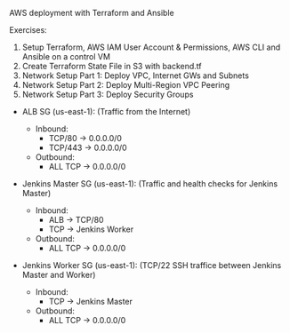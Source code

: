 AWS deployment with Terraform and Ansible

Exercises:

1. Setup Terraform, AWS IAM User Account & Permissions, AWS CLI and Ansible on a control VM
2. Create Terraform State File in S3 with backend.tf
3. Network Setup Part 1: Deploy VPC, Internet GWs and Subnets
4. Network Setup Part 2: Deploy Multi-Region VPC Peering
5. Network Setup Part 3: Deploy Security Groups
  - ALB SG (us-east-1): (Traffic from the Internet)
    - Inbound: 
      - TCP/80 -> 0.0.0.0/0
      - TCP/443 -> 0.0.0.0/0
    - Outbound: 
      - ALL TCP -> 0.0.0.0/0 

  - Jenkins Master SG (us-east-1): (Traffic and health checks for Jenkins Master)
    - Inbound: 
      - ALB -> TCP/80
      - TCP -> Jenkins Worker
    - Outbound: 
      - ALL TCP -> 0.0.0.0/0 

  - Jenkins Worker SG (us-east-1): (TCP/22 SSH traffice between Jenkins Master and Worker)
    - Inbound: 
      - TCP -> Jenkins Master
    - Outbound: 
      - ALL TCP -> 0.0.0.0/0 
